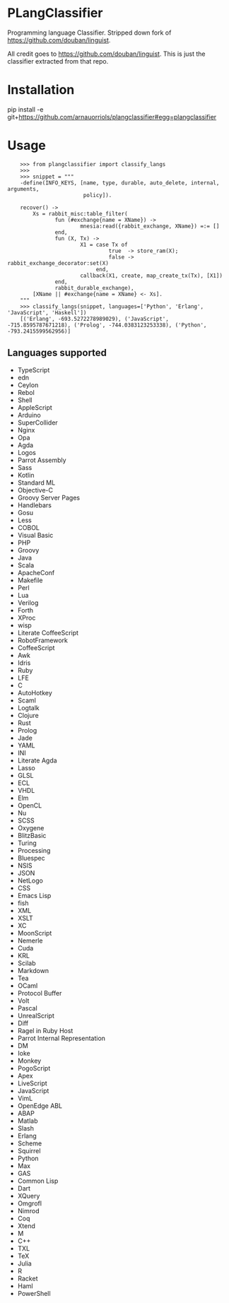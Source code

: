 PLangClassifier
===============
Programming language Classifier. Stripped down fork of https://github.com/douban/linguist. 

All credit goes to https://github.com/douban/linguist. This is just the classifier extracted from that repo. 

Installation
============

pip install -e git+https://github.com/arnauorriols/plangclassifier#egg=plangclassifier

Usage
=====

        >>> from plangclassifier import classify_langs
        >>>
        >>> snippet = """
        -define(INFO_KEYS, [name, type, durable, auto_delete, internal, arguments,
                            policy]).

        recover() ->
            Xs = rabbit_misc:table_filter(
                   fun (#exchange{name = XName}) ->
                           mnesia:read({rabbit_exchange, XName}) =:= []
                   end,
                   fun (X, Tx) ->
                           X1 = case Tx of
                                    true  -> store_ram(X);
                                    false -> rabbit_exchange_decorator:set(X)
                                end,
                           callback(X1, create, map_create_tx(Tx), [X1])
                   end,
                   rabbit_durable_exchange),
            [XName || #exchange{name = XName} <- Xs].
        """
        >>> classify_langs(snippet, languages=['Python', 'Erlang', 'JavaScript', 'Haskell'])
        [('Erlang', -693.5272278989029), ('JavaScript', -715.8595787671218), ('Prolog', -744.0383123253338), ('Python', -793.2415599562956)]

Languages supported
-------------------

* TypeScript
* edn
* Ceylon
* Rebol
* Shell
* AppleScript
* Arduino
* SuperCollider
* Nginx
* Opa
* Agda
* Logos
* Parrot Assembly
* Sass
* Kotlin
* Standard ML
* Objective-C
* Groovy Server Pages
* Handlebars
* Gosu
* Less
* COBOL
* Visual Basic
* PHP
* Groovy
* Java
* Scala
* ApacheConf
* Makefile
* Perl
* Lua
* Verilog
* Forth
* XProc
* wisp
* Literate CoffeeScript
* RobotFramework
* CoffeeScript
* Awk
* Idris
* Ruby
* LFE
* C
* AutoHotkey
* Scaml
* Logtalk
* Clojure
* Rust
* Prolog
* Jade
* YAML
* INI
* Literate Agda
* Lasso
* GLSL
* ECL
* VHDL
* Elm
* OpenCL
* Nu
* SCSS
* Oxygene
* BlitzBasic
* Turing
* Processing
* Bluespec
* NSIS
* JSON
* NetLogo
* CSS
* Emacs Lisp
* fish
* XML
* XSLT
* XC
* MoonScript
* Nemerle
* Cuda
* KRL
* Scilab
* Markdown
* Tea
* OCaml
* Protocol Buffer
* Volt
* Pascal
* UnrealScript
* Diff
* Ragel in Ruby Host
* Parrot Internal Representation
* DM
* Ioke
* Monkey
* PogoScript
* Apex
* LiveScript
* JavaScript
* VimL
* OpenEdge ABL
* ABAP
* Matlab
* Slash
* Erlang
* Scheme
* Squirrel
* Python
* Max
* GAS
* Common Lisp
* Dart
* XQuery
* Omgrofl
* Nimrod
* Coq
* Xtend
* M
* C++
* TXL
* TeX
* Julia
* R
* Racket
* Haml
* PowerShell

